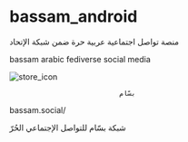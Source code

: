 # bassam_android

منصة تواصل اجتماعية عربية حرة ضمن شبكة الإتحاد

bassam arabic fediverse social media 



![store_icon](https://user-images.githubusercontent.com/10298253/235319440-a050b190-474a-4002-a4fa-06a463d1c193.png)

                               بسّام

bassam.social/

شبكة بسّام للتواصل الإجتماعي الحُرّ
